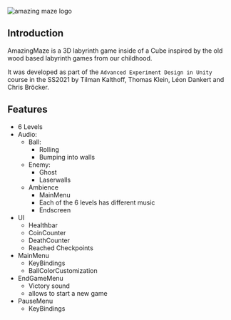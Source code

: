 ![amazing maze logo](maze/Assets/Resources/maze_title.png)

## Introduction
AmazingMaze is a 3D labyrinth game inside of a Cube inspired by the old wood based labyrinth games from our childhood.

It was developed as part of the `Advanced Experiment Design in Unity` course in the SS2021 by Tilman Kalthoff, Thomas Klein, Léon Dankert and Chris Bröcker.

## Features
* 6 Levels
* Audio:
  * Ball:
    * Rolling
    * Bumping into walls
  * Enemy:
    * Ghost
    * Laserwalls
  * Ambience
    * MainMenu
    * Each of the 6 levels has different music
    * Endscreen
* UI
  * Healthbar
  * CoinCounter
  * DeathCounter
  * Reached Checkpoints
* MainMenu
  * KeyBindings 
  * BallColorCustomization
* EndGameMenu
  * Victory sound
  * allows to start a new game 
* PauseMenu
  * KeyBindings
